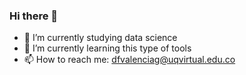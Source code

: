 ### Hi there 👋

- 🔭 I’m currently studying data science
- 🌱 I’m currently learning this type of tools
- 📫 How to reach me: dfvalenciag@uqvirtual.edu.co

